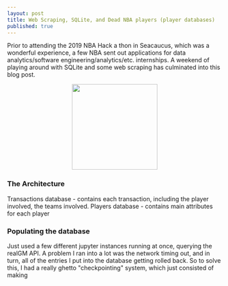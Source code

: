 ```yaml
---
layout: post
title: Web Scraping, SQLite, and Dead NBA players (player databases)
published: true
---
```


Prior to attending the 2019 NBA Hack a thon in Seacaucus, which was a wonderful experience, a few NBA sent out applications for data analytics/software engineering/analytics/etc. internships. A weekend of playing around with SQLite and some web scraping has culminated into this blog post. 

<p align="center">
<img src="https://raymondhfeng.github.io/images/nba-hackathon.jpeg" align="middle" width="200">
</p>

<h3>The Architecture</h3>
Transactions database - contains each transaction, including the player involved, the teams involved.
Players database - contains main attributes for each player

<h3>Populating the database</h3>
Just used a few different jupyter instances running at once, querying the realGM API. A problem I ran into a lot was the network timing out, and in turn, all of the entries I put into the database getting rolled back. So to solve this, I had a really ghetto "checkpointing" system, which just consisted of making 
